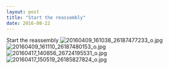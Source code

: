 ```yaml
---
layout: post
title: "Start the reassembly"
date: 2016-08-22 
---
```

Start the reassembly﻿
![20160409_161038_26187477233_o.jpg](/k100-project/Photos/2016-08-22/20160409_161038_26187477233_o.jpg)
![20160409_161110_26187480153_o.jpg](/k100-project/Photos/2016-08-22/20160409_161110_26187480153_o.jpg)
![20160417_140856_26724195531_o.jpg](/k100-project/Photos/2016-08-22/20160417_140856_26724195531_o.jpg)
![20160417_150519_26185827824_o.jpg](/k100-project/Photos/2016-08-22/20160417_150519_26185827824_o.jpg)